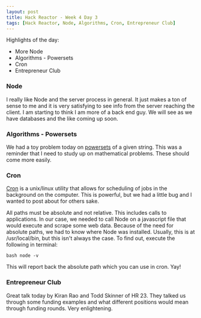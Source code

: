 ```yaml
---
layout: post
title: Hack Reactor - Week 4 Day 3
tags: [Hack Reactor, Node, Algorithms, Cron, Entrepreneur Club]
---
```


Highlights of the day:

* More Node
* Algorithms - Powersets
* Cron
* Entrepreneur Club

### Node

I really like Node and the server process in general.  It just makes a ton of sense to me and it is very satisfying to see info from the server reaching the client.  I am starting to think I am more of a back end guy.  We will see as we have databases and the like coming up soon.

<!--more-->

### Algorithms - Powersets

We had a toy problem today on [powersets](http://en.wikipedia.org/wiki/Power_set) of a given string.  This was a reminder that I need to study up on mathematical problems.  These should come more easily.

### Cron

[Cron](http://en.wikipedia.org/wiki/Cron) is a unix/linux utility that allows for scheduling of jobs in the background on the computer.  This is powerful, but we had a little bug and I wanted to post about for others sake. 

All paths must be absolute and not relative.  This includes calls to applications.  In our case, we needed to call Node on a javascript file that would execute and scrape some web data.  Because of the need for absolute paths, we had to know where Node was installed.  Usually, this is at /usr/local/bin, but this isn't always the case.  To find out, execute the following in terminal:

    bash node -v

This will report back the absolute path which you can use in cron.  Yay!

### Entrepreneur Club

Great talk today by Kiran Rao and Todd Skinner of HR 23.  They talked us through some funding examples and what different positions would mean through funding rounds.  Very enlightening.  

